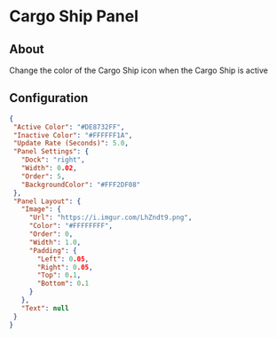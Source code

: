 # Cargo Ship Panel

## About
Change the color of the Cargo Ship icon when the Cargo Ship is active

## Configuration
 
 ```json
{
  "Active Color": "#DE8732FF",
  "Inactive Color": "#FFFFFF1A",
  "Update Rate (Seconds)": 5.0,
  "Panel Settings": {
    "Dock": "right",
    "Width": 0.02,
    "Order": 5,
    "BackgroundColor": "#FFF2DF08"
  },
  "Panel Layout": {
    "Image": {
      "Url": "https://i.imgur.com/LhZndt9.png",
      "Color": "#FFFFFFFF",
      "Order": 0,
      "Width": 1.0,
      "Padding": {
        "Left": 0.05,
        "Right": 0.05,
        "Top": 0.1,
        "Bottom": 0.1
      }
    },
    "Text": null
  }
}
 ```